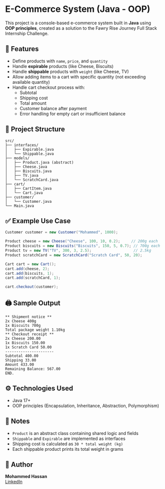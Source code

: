# E-Commerce System (Java - OOP)

This project is a console-based e-commerce system built in **Java** using **OOP principles**, created as a solution to the Fawry Rise Journey Full Stack Internship Challenge.

## 🚀 Features

- Define products with `name`, `price`, and `quantity`
- Handle **expirable** products (like Cheese, Biscuits)
- Handle **shippable** products with `weight` (like Cheese, TV)
- Allow adding items to a cart with specific quantity (not exceeding available quantity)
- Handle cart checkout process with:
  - Subtotal
  - Shipping cost
  - Total amount
  - Customer balance after payment
  - Error handling for empty cart or insufficient balance

## 🧱 Project Structure

```
src/
├── interfaces/
│   ├── Expirable.java
│   └── Shippable.java
├── models/
│   ├── Product.java (abstract)
│   ├── Cheese.java
│   ├── Biscuits.java
│   ├── TV.java
│   └── ScratchCard.java
├── cart/
│   ├── CartItem.java
│   └── Cart.java
├── customer/
│   └── Customer.java
└── Main.java
```

## ✅ Example Use Case

```java
Customer customer = new Customer("Mohammed", 1000);

Product cheese = new Cheese("Cheese", 100, 10, 0.2);     // 200g each
Product biscuits = new Biscuits("Biscuits", 150, 5, 0.7); // 700g each
Product tv = new TV("TV", 300, 3, 2.5);                   // 2.5kg
Product scratchCard = new ScratchCard("Scratch Card", 50, 20);

Cart cart = new Cart();
cart.add(cheese, 2);
cart.add(biscuits, 1);
cart.add(scratchCard, 1);

cart.checkout(customer);
```

## 🖨 Sample Output

```
** Shipment notice **
2x Cheese 400g
1x Biscuits 700g
Total package weight 1.10kg
** Checkout receipt **
2x Cheese 200.00
1x Biscuits 150.00
1x Scratch Card 50.00
----------------------
Subtotal 400.00
Shipping 33.00
Amount 433.00
Remaining Balance: 567.00
END.
```

## ⚙️ Technologies Used

- Java 17+
- OOP principles (Encapsulation, Inheritance, Abstraction, Polymorphism)

## 📌 Notes

- `Product` is an abstract class containing shared logic and fields
- `Shippable` and `Expirable` are implemented as interfaces
- Shipping cost is calculated as `30 * total weight (kg)`
- Each shippable product prints its total weight in grams

## 🧠 Author
**Mohammed Hassan**  
[LinkedIn](https://www.linkedin.com/in/mohammed-bder)
